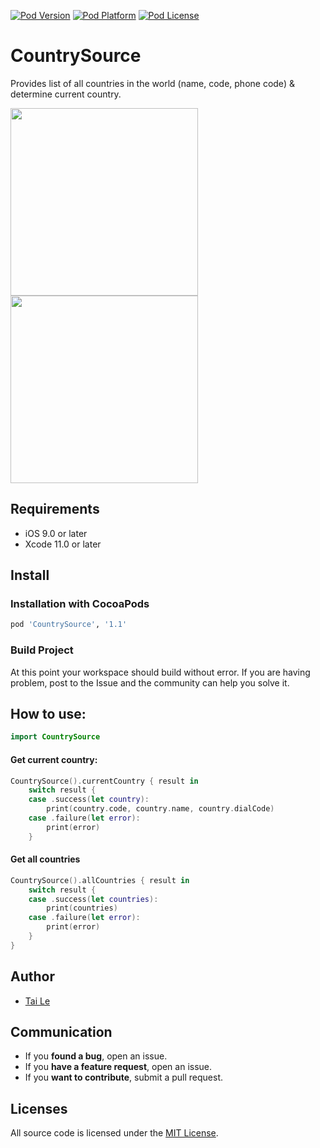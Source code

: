 [![Pod Version](https://cocoapod-badges.herokuapp.com/v/CountrySource/badge.png)](http://cocoadocs.org/docsets/CountrySource/)
[![Pod Platform](https://cocoapod-badges.herokuapp.com/p/CountrySource/badge.png)](http://cocoadocs.org/docsets/CountrySource/)
[![Pod License](https://cocoapod-badges.herokuapp.com/l/CountrySource/badge.png)](https://www.apache.org/licenses/LICENSE-2.0.html)

# CountrySource
Provides list of all countries in the world (name, code, phone code) & determine current country.

<img src="https://user-images.githubusercontent.com/6329656/96357601-3b870300-1128-11eb-9091-f98cf9a93924.jpeg" width="300"> <img src="https://user-images.githubusercontent.com/6329656/96357606-4e99d300-1128-11eb-9eee-2d889ca0ed60.jpeg" width="300">

## Requirements

- iOS 9.0 or later
- Xcode 11.0 or later

## Install

### Installation with CocoaPods

```ruby
pod 'CountrySource', '1.1'
```

### Build Project

At this point your workspace should build without error. If you are having problem, post to the Issue and the
community can help you solve it.

## How to use:

```swift
import CountrySource
```

#### Get current country:

```swift
CountrySource().currentCountry { result in
    switch result {
    case .success(let country):
        print(country.code, country.name, country.dialCode)
    case .failure(let error):
        print(error)
    }
```

#### Get all countries

```swift
CountrySource().allCountries { result in
    switch result {
    case .success(let countries):
        print(countries)
    case .failure(let error):
        print(error)            
    }
}
```

## Author
- [Tai Le](https://github.com/levantAJ)

## Communication
- If you **found a bug**, open an issue.
- If you **have a feature request**, open an issue.
- If you **want to contribute**, submit a pull request.


## Licenses

All source code is licensed under the [MIT License](https://raw.githubusercontent.com/levantAJ/CountryKit/master/LICENSE).


